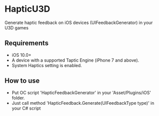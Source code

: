 # HapticU3D
Generate haptic feedback on iOS devices (UIFeedbackGenerator) in your U3D games

## Requirements

- iOS 10.0+
- A device with a supported Taptic Engine (iPhone 7 and above).
- System Haptics setting is enabled.

## How to use

- Put OC script 'HapticFeedbackGenerator' in your 'Asset/Plugins/iOS' folder.
- Just call method 'HapticFeedback.Generate(UIFeedbackType type)' in your C# script

